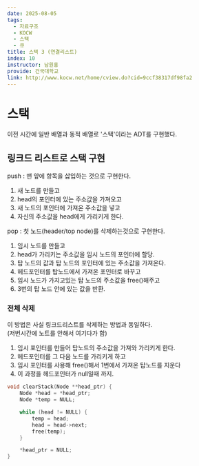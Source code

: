 ```yaml
---
date: 2025-08-05
tags:
  - 자료구조
  - KOCW
  - 스택
  - 큐
title: 스택 3 (연결리스트)
index: 10
instructor: 남원홍
provide: 건국대학교
link: http://www.kocw.net/home/cview.do?cid=9ccf38317df98fa2
---
```


# 스택

이전 시간에 일반 배열과 동적 배열로 '스택'이라는 ADT를 구현했다.

## 링크드 리스트로 스택 구현

push : 맨 앞에 항목을 삽입하는 것으로 구현한다.

1. 새 노드를 만들고
2. head의 포인터에 있는 주소값을 가져오고
3. 새 노드의 포인터에 가져온 주소값을 넣고
4. 자신의 주소값을 head에게 가리키게 한다.

pop : 첫 노드(header/top node)를 삭제하는것으로 구현한다.

1. 임시 노드를 만들고
2. head가 가리키는 주소값을 임시 노드의 포인터에 할당.
3. 탑 노드의 값과 탑 노드의 포인터에 있는 주소값을 가져온다.
4. 헤드포인터를 탑노드에서 가져온 포인터로 바꾸고
5. 임시 노드가 가지고있는 탑 노드의 주소값을 free()해주고
6. 3번의 탑 노드 안에 있는 값을 반환.

### 전체 삭제

이 방법은 사실 링크드리스트를 삭제하는 방법과 동일하다.  
(저번시간에 노트를 안해서 여기다가 함)

1. 임시 포인터를 만들어 탑노드의 주소값을 가져와 가리키게 한다.
2. 헤드포인터를 그 다음 노드를 가리키게 하고
3. 임시 포인터를 사용해 free()해서 1번에서 가져온 탑노드를 지운다
4. 이 과정을 헤드포인터가 null일때 까지.

```c
void clearStack(Node **head_ptr) {
    Node *head = *head_ptr;
    Node *temp = NULL;

    while (head != NULL) {
        temp = head;
        head = head->next;
        free(temp);
    }

    *head_ptr = NULL;
}
```

